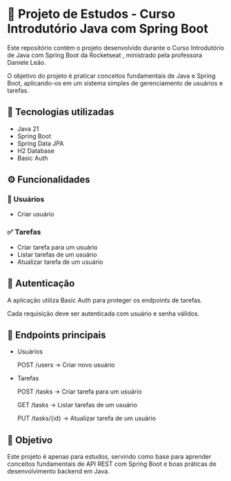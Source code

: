 # 📝 Projeto de Estudos - Curso Introdutório Java com Spring Boot

Este repositório contém o projeto desenvolvido durante o Curso Introdutório de Java com Spring Boot da Rocketseat
, ministrado pela professora Daniele Leão.

O objetivo do projeto é praticar conceitos fundamentais de Java e Spring Boot, aplicando-os em um sistema simples de gerenciamento de usuários e tarefas.

## 🚀 Tecnologias utilizadas

- Java 21
- Spring Boot
- Spring Data JPA
- H2 Database
- Basic Auth

## ⚙️ Funcionalidades

### 👤 Usuários

- Criar usuário

### ✅ Tarefas

- Criar tarefa para um usuário
- Listar tarefas de um usuário
- Atualizar tarefa de um usuário

## 🔑 Autenticação

A aplicação utiliza Basic Auth para proteger os endpoints de tarefas.

Cada requisição deve ser autenticada com usuário e senha válidos.

## 📌 Endpoints principais

- Usuários

    POST /users → Criar novo usuário

- Tarefas

    POST /tasks → Criar tarefa para um usuário

    GET /tasks → Listar tarefas de um usuário

    PUT /tasks/{id} → Atualizar tarefa de um usuário

## 🎯 Objetivo

Este projeto é apenas para estudos, servindo como base para aprender conceitos fundamentais de API REST com Spring Boot e boas práticas de desenvolvimento backend em Java.